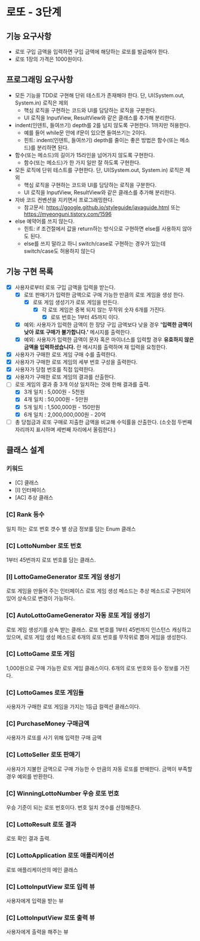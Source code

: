 # 로또 - 3단계
## 기능 요구사항
- 로또 구입 금액을 입력하면 구입 금액에 해당하는 로또를 발급해야 한다.
- 로또 1장의 가격은 1000원이다.

## 프로그래밍 요구사항
- 모든 기능을 TDD로 구현해 단위 테스트가 존재해야 한다. 단, UI(System.out, System.in) 로직은 제외
  - 핵심 로직을 구현하는 코드와 UI를 담당하는 로직을 구분한다.
  - UI 로직을 InputView, ResultView와 같은 클래스를 추가해 분리한다.
- indent(인덴트, 들여쓰기) depth를 2를 넘지 않도록 구현한다. 1까지만 허용한다.
  - 예를 들어 while문 안에 if문이 있으면 들여쓰기는 2이다.
  - 힌트: indent(인덴트, 들여쓰기) depth를 줄이는 좋은 방법은 함수(또는 메소드)를 분리하면 된다.
- 함수(또는 메소드)의 길이가 15라인을 넘어가지 않도록 구현한다.
  - 함수(또는 메소드)가 한 가지 일만 잘 하도록 구현한다.
- 모든 로직에 단위 테스트를 구현한다. 단, UI(System.out, System.in) 로직은 제외
  - 핵심 로직을 구현하는 코드와 UI를 담당하는 로직을 구분한다.
  - UI 로직을 InputView, ResultView와 같은 클래스를 추가해 분리한다.
- 자바 코드 컨벤션을 지키면서 프로그래밍한다.
  - 참고문서: https://google.github.io/styleguide/javaguide.html 또는 https://myeonguni.tistory.com/1596
- else 예약어를 쓰지 않는다.
  - 힌트: if 조건절에서 값을 return하는 방식으로 구현하면 else를 사용하지 않아도 된다.
  - else를 쓰지 말라고 하니 switch/case로 구현하는 경우가 있는데 switch/case도 허용하지 않는다

## 기능 구현 목록
* [x] 사용자로부터 로또 구입 금액을 입력을 받는다.
  * [x] 로또 판매기가 입력한 금액으로 구매 가능한 만큼의 로또 게임을 생성 한다.
    * [x] 로또 게임 생성기가 로또 게임을 만든다.
      * [x] 각 로또 게임은 중복 되지 않는 무작위 숫자 6개를 가진다.
        * [x] 로또 번호는 1부터 45까지 이다.
  * [x] 예외: 사용자가 입력한 금액이 한 장당 구입 금액보다 낮을 경우 **'입력한 금액이 낮아 로또 구매가 불가합니다.'** 메시지를 출력한다.
  * [x] 예외: 사용자가 입력한 금액이 문자 혹은 마이너스를 입력할 경우 **유효하지 않은 금액을 입력하셨습니다.** 란 메시지를 출력하며 재 입력을 요청한다.
* [x] 사용자가 구매한 로또 게임 구매 수를 출력한다.
* [x] 사용자가 구매한 로또 게임의 세부 번호 구성을 출력한다.
* [x] 사용자가 당첨 번호를 직접 입력한다.
* [x] 사용자가 구매한 로또 게임의 결과를 산출한다.
* [ ] 로또 게임의 결과 중 3개 이상 일치하는 것에 한해 결과를 출력.
  * [x] 3개 일치 : 5,000원 - 5천원
  * [x] 4개 일치 : 50,000원 - 5만원
  * [x] 5개 일치 : 1,500,000원 - 150만원
  * [x] 6개 일치 : 2,000,000,000원 - 20억
* [ ] 총 당첨금과 로또 구매로 지출한 금액을 비교해 수익률을 산출한다.
  (소숫점 두번째 자리까지 표시하며 세번째 자리에서 올림한다.)
  
## 클래스 설계
### 키워드
- [C] 클래스
- [I] 인터페이스
- [AC] 추상 클래스

### [C] Rank 등수
일치 하는 로또 번호 갯수 별 상금 정보를 담는 Enum 클래스

### [C] LottoNumber 로또 번호
1부터 45번까지 로또 번호를 담는 클래스.

### [I] LottoGameGenerator 로또 게임 생성기
로또 게임을 만들어 주는 인터페이스
로또 게임 생성 메소드는 추상 메소드로 구현되어 있어 상속으로 변경이 가능하다.

### [C] AutoLottoGameGenerator 자동 로또 게임 생성기
로또 게임 생성기를 상속 받는 클래스.
로또 번호를 1부터 45번까지 인스턴스 캐싱하고 있으며,
로또 게임 생성 메소드로 6개의 로또 번호를 무작위로 뽑아 게임을 생성한다.

### [C] LottoGame 로또 게임
1,000원으로 구매 가능한 로또 게임 클래스이다.
6개의 로또 번호와 등수 정보를 가진다.

### [C] LottoGames 로또 게임들
사용자가 구매한 로또 게임을 가지는 1등급 컬렉션 클래스이다.

### [C] PurchaseMoney 구매금액
사용자가 로또를 사기 위해 입력한 구매 금액

### [C] LottoSeller 로또 판매기
사용자가 지불한 금액으로 구매 가능한 수 만큼의 자동 로또를 판매한다.
금액이 부족할 경우 예외를 반환한다.

### [C] WinningLottoNumber 우승 로또 번호
우승 기준이 되는 로또 번호이다.
번호 일치 갯수를 산정해준다.

### [C] LottoResult 로또 결과
로또 확인 결과 출력. 

### [C] LottoApplication 로또 애플리케이션
로또 애플리케이션의 메인 클래스

### [C] LottoInputView 로또 입력 뷰
사용자에게 입력을 받는 뷰

### [C] LottoInputView 로또 출력 뷰
사용자에게 출력을 해주는 뷰

